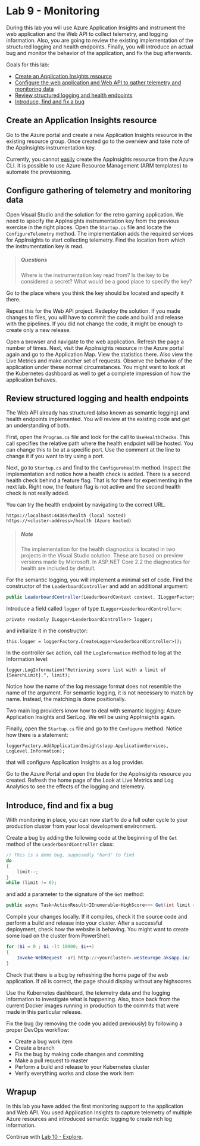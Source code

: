 # Lab 9 - Monitoring

During this lab you will use Azure Application Insights and instrument the web application and the Web API to collect telemetry, and logging information. Also, you are going to review the existing implementation of the structured logging and health endpoints. Finally, you will introduce an actual bug and monitor the behavior of the application, and fix the bug afterwards.

Goals for this lab:
- [Create an Application Insights resource](#appinsights)
- [Configure the web application and Web API to gather telemetry and monitoring data](#configure)
- [Review structured logging and health endpoints](#review)
- [Introduce, find and fix a bug](#bug)

## <a name='appinsights'></a>Create an Application Insights resource

Go to the Azure portal and create a new Application Insights resource in the existing resource group. Once created go to the overview and take note of the AppInsights instrumentation key.

Currently, you cannot [easily](https://docs.microsoft.com/en-us/cli/azure/ext/application-insights/monitor/app-insights?view=azure-cli-latest) create the AppInsights resource from the Azure CLI. It is possible to use Azure Resource Management (ARM templates) to automate the provisioning. 

## <a name='configure'></a>Configure gathering of telemetry and monitoring data

Open Visual Studio and the solution for the retro gaming application. We need to specify the AppInsights instrumentation key from the previous exercise in the right places. Open the `Startup.cs` file and locate the `ConfigureTelemetry` method. The implementation adds the required services for AppInsights to start collecting telemetry. Find the location from which the instrumentation key is read.

> ##### Questions
> Where is the instrumentation key read from?
> Is the key to be considered a secret?
> What would be a good place to specify the key?

Go to the place where you think the key should be located and specify it there. 

Repeat this for the Web API project.
Redeploy the solution. If you made changes to files, you will have to commit the code and build and release with the pipelines. If you did not change the code, it might be enough to create only a new release.

Open a browser and navigate to the web application. Refresh the page a number of times. Next, visit the AppInsights resource in the Azure portal again and go to the Application Map. View the statistics there. Also view the Live Metrics and make another set of requests. Observe the behavior of the application under these normal circumstances. You might want to look at the Kubernetes dashboard as well to get a complete impression of how the application behaves.

## <a name='review'></a>Review structured logging and health endpoints

The Web API already has structured (also known as semantic logging) and health endpoints implemented. You will review at the existing code and get an understanding of both.

First, open the `Program.cs` file and look for the call to `UseHealthChecks`. This call specifies the relative path where the health endpoint will be hosted. You can change this to be at a specific port. Use the comment at the line to change it if you want to try using a port.

Next, go to `Startup.cs` and find to the `ConfigureHealth` method. Inspect the implementation and notice how a health check is added. There is a second health check behind a feature flag. That is for there for experimenting in the next lab. Right now, the feature flag is not active and the second health check is not really added.

You can try the health endpoint by navigating to the correct URL.
```
https://localhost:44369/health (local hosted)
https://<cluster-address>/health (Azure hosted)
```

> ##### Note
> The implementation for the health diagnostics is located in two projects in the Visual Studio solution. These are based on preview versions made by Microsoft. 
> In ASP.NET Core 2.2 the diagnostics for health are included by default.

For the semantic logging, you will implement a minimal set of code. Find the constructor of the `LeaderboardController` and add an additional argument:
``` C#
public LeaderboardController(LeaderboardContext context, ILoggerFactory loggerFactory)
```
Introduce a field called `logger` of type `ILogger<LeaderboardController>`:
```
private readonly ILogger<LeaderboardController> logger;
```
and initialize it in the constructor:
```
this.logger = loggerFactory.CreateLogger<LeaderboardController>();
```

In the controller `Get` action, call the `LogInformation` method to log at the Information level:
```
logger.LogInformation("Retrieving score list with a limit of {SearchLimit}.", limit);
```

Notice how the name of the log message format does not resemble the name of the argument. For semantic logging, it is not necessary to match by name. Instead, the matching is done positionally. 

Two main log providers know how to deal with semantic logging: Azure Application Insights and SeriLog. We will be using AppInsights again.

Finally, open the `Startup.cs` file and go to the `Configure` method. Notice how there is a statement:
```
loggerFactory.AddApplicationInsights(app.ApplicationServices, LogLevel.Information);
```
that will configure Application Insights as a log provider.

Go to the Azure Portal and open the blade for the AppInsights resource you created. Refresh the home page of the Look at Live Metrics and Log Analytics to see the effects of the logging and telemetry.

## <a name='bug'></a>Introduce, find and fix a bug

With monitoring in place, you can now start to do a full outer cycle to your production cluster from your local development environment.

Create a bug by adding the following code at the beginning of the `Get` method of the `LeaderboardController` class:
``` C#
// This is a demo bug, supposedly "hard" to find
do
{
    limit--;
}
while (limit != 0);
```
and add a parameter to the signature of the `Get` method:
``` C#
public async Task<ActionResult<IEnumerable<HighScore>>> Get(int limit = 0)
```

Compile your changes locally. If it compiles, check it the source code and perform a build and release into your cluster. After a successful deployment, check how the website is behaving. You might want to create some load on the cluster from PowerShell:
``` PowerShell
for ($i = 0 ; $i -lt 10000; $i++)
{
	Invoke-WebRequest -uri http://<yourcluster>.westeurope.aksapp.io/
}
```
Check that there is a bug by refreshing the home page of the web application. If all is correct, the page should display without any highscores. 

Use the Kubernetes dashboard, the telemetry data and the logging information to investigate what is happening. Also, trace back from the current Docker images running in production to the commits that were made in this particular release.

Fix the bug (by removing the code you added previously) by following a proper DevOps workflow:
- Create a bug work item
- Create a branch
- Fix the bug by making code changes and commiting
- Make a pull request to master
- Perform a build and release to your Kubernetes cluster
- Verify everything works and close the work item

## Wrapup

In this lab you have added the first monitoring support to the application and Web API. You used Application Insights to capture telemetry of multiple Azure resources and introduced semantic logging to create rich log information.

Continue with [Lab 10 - Explore](Lab10-Explore.md).
